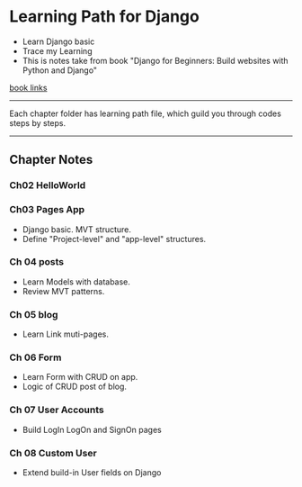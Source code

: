 # Learning Path for Django

* Learn Django basic
* Trace my Learning
* This is notes take from book "Django for Beginners: Build websites with Python and Django"

[book links](https://www.amazon.com/Django-Beginners-Build-websites-Python/dp/1983172669?tag=hackr-20&geniuslink=true)

---
Each chapter folder has learning path file, which guild you through codes steps by steps.

---

## Chapter Notes

### Ch02 HelloWorld

### Ch03 Pages App

* Django basic. MVT structure.
* Define "Project-level" and "app-level" structures.

### Ch 04 posts

* Learn Models with database.
* Review MVT patterns.

### Ch 05 blog

* Learn Link muti-pages.

### Ch 06 Form

* Learn Form with CRUD on app.
* Logic of CRUD post of blog.

### Ch 07 User Accounts

* Build LogIn LogOn and SignOn pages

### Ch 08 Custom User

* Extend build-in User fields on Django
